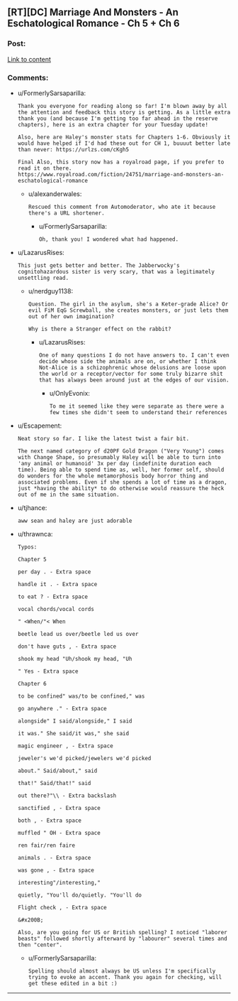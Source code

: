 ## [RT][DC] Marriage And Monsters - An Eschatological Romance - Ch 5 + Ch 6

### Post:

[Link to content](https://archiveofourown.org/works/18738010/chapters/44660317)

### Comments:

- u/FormerlySarsaparilla:
  ```
  Thank you everyone for reading along so far! I'm blown away by all the attention and feedback this story is getting. As a little extra thank you (and because I'm getting too far ahead in the reserve chapters), here is an extra chapter for your Tuesday update!

  Also, here are Haley's monster stats for Chapters 1-6. Obviously it would have helped if I'd had these out for CH 1, buuuut better late than never: https://urlzs.com/cKgh5

  Final Also, this story now has a royalroad page, if you prefer to read it on there.
  https://www.royalroad.com/fiction/24751/marriage-and-monsters-an-eschatological-romance
  ```

  - u/alexanderwales:
    ```
    Rescued this comment from Automoderator, who ate it because there's a URL shortener.
    ```

    - u/FormerlySarsaparilla:
      ```
      Oh, thank you! I wondered what had happened.
      ```

- u/LazarusRises:
  ```
  This just gets better and better. The Jabberwocky's cognitohazardous sister is very scary, that was a legitimately unsettling read.
  ```

  - u/nerdguy1138:
    ```
    Question. The girl in the asylum, she's a Keter-grade Alice? Or evil FiM EqG Screwball, she creates monsters, or just lets them out of her own imagination?

    Why is there a Stranger effect on the rabbit?
    ```

    - u/LazarusRises:
      ```
      One of many questions I do not have answers to. I can't even decide whose side the animals are on, or whether I think Not-Alice is a schizophrenic whose delusions are loose upon the world or a receptor/vector for some truly bizarre shit that has always been around just at the edges of our vision.
      ```

      - u/OnlyEvonix:
        ```
        To me it seemed like they were separate as there were a few times she didn't seem to understand their references
        ```

- u/Escapement:
  ```
  Neat story so far. I like the latest twist a fair bit. 

  The next named category of d20PF Gold Dragon ("Very Young") comes with Change Shape, so presumably Haley will be able to turn into 'any animal or humanoid' 3x per day (indefinite duration each time). Being able to spend time as, well, her former self, should do wonders for the whole metamorphosis body horror thing and associated problems. Even if she spends a lot of time as a dragon, just *having the ability* to do otherwise would reassure the heck out of me in the same situation.
  ```

- u/tjhance:
  ```
  aww sean and haley are just adorable
  ```

- u/thrawnca:
  ```
  Typos:

  Chapter 5

  per day . - Extra space

  handle it . - Extra space

  to eat ? - Extra space

  vocal chords/vocal cords

  " <When/"< When

  beetle lead us over/beetle led us over

  don't have guts , - Extra space

  shook my head "Uh/shook my head, "Uh

  " Yes - Extra space

  Chapter 6

  to be confined" was/to be confined," was

  go anywhere ." - Extra space

  alongside" I said/alongside," I said

  it was." She said/it was," she said

  magic engineer , - Extra space

  jeweler's we'd picked/jewelers we'd picked

  about." Said/about," said

  that!" Said/that!" said

  out there?"\\ - Extra backslash

  sanctified , - Extra space

  both , - Extra space

  muffled " OH - Extra space

  ren fair/ren faire

  animals . - Extra space

  was gone , - Extra space

  interesting"/interesting,"

  quietly, "You'll do/quietly. "You'll do

  Flight check , - Extra space

  &#x200B;

  Also, are you going for US or British spelling? I noticed "laborer beasts" followed shortly afterward by "labourer" several times and then "center".
  ```

  - u/FormerlySarsaparilla:
    ```
    Spelling should almost always be US unless I'm specifically trying to evoke an accent. Thank you again for checking, will get these edited in a bit :)
    ```

---

